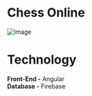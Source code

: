 # Chess Online

![image](https://user-images.githubusercontent.com/89362925/158265053-632cca6b-186c-44f3-a24f-e86aa00e5dfb.png)


# Technology
**Front-End -** Angular <br>
**Database -**  Firebase <br>

